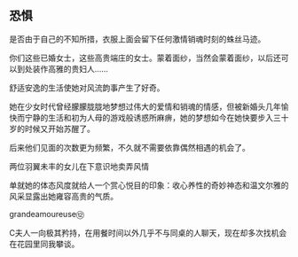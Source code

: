 ## 恐惧  


是否由于自己的不知所措，衣服上面会留下任何激情销魂时刻的蛛丝马迹。  

你们这些已婚女士，这些高贵端庄的女士。蒙着面纱，当然会蒙着面纱，以后还可以到处装作高雅的贵妇人……  

舒适安逸的生活使她对风流韵事产生了好奇。  

她在少女时代曾经朦朦胧胧地梦想过伟大的爱情和销魂的情感，但被新婚头几年愉快而宁静的生活和初为人母的游戏般诱惑所麻痹，她的梦想如今在她快要步入三十岁的时候又开始苏醒了。  

后来他们见面的次数更为频繁，不久就不需要依靠偶然相遇的机会了。  

两位羽翼未丰的女儿在下意识地卖弄风情  

单就她的体态风度就给人一个赏心悦目的印象：收心养性的奇妙神态和温文尔雅的风采显露出她雍容高贵的气质。  

grandeamoureuse⑫  

C夫人一向极其矜持，在用餐时间以外几乎不与同桌的人聊天，现在却多次找机会在花园里同我攀谈。  
